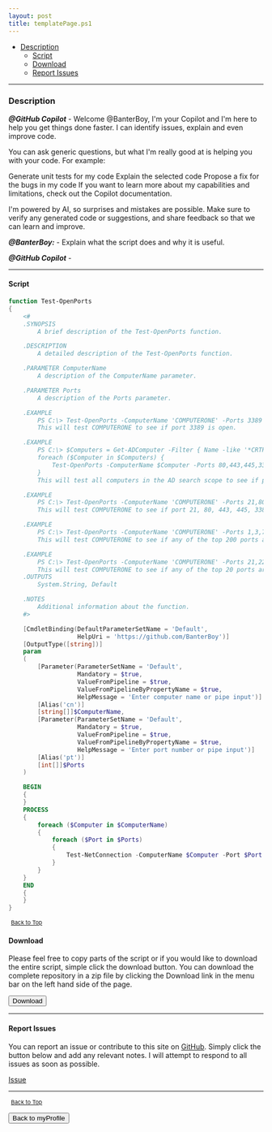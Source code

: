 ```yaml
---
layout: post
title: templatePage.ps1
---
```


- [Description](#description)
  - [Script](#script)
  - [Download](#download)
  - [Report Issues](#report-issues)

---

### Description

**_@GitHub Copilot_** - Welcome @BanterBoy, I'm your Copilot and I'm here to help you get things done faster. I can identify issues, explain and even improve code.

You can ask generic questions, but what I'm really good at is helping you with your code. For example:

Generate unit tests for my code
Explain the selected code
Propose a fix for the bugs in my code
If you want to learn more about my capabilities and limitations, check out the Copilot documentation.

I'm powered by AI, so surprises and mistakes are possible. Make sure to verify any generated code or suggestions, and share feedback so that we can learn and improve.

**_@BanterBoy:_** - Explain what the script does and why it is useful.

**_@GitHub Copilot_** -

---

#### Script

```powershell
function Test-OpenPorts
{
	<#
	.SYNOPSIS
		A brief description of the Test-OpenPorts function.

	.DESCRIPTION
		A detailed description of the Test-OpenPorts function.

	.PARAMETER ComputerName
		A description of the ComputerName parameter.

	.PARAMETER Ports
		A description of the Ports parameter.

	.EXAMPLE
		PS C:\> Test-OpenPorts -ComputerName 'COMPUTERONE' -Ports 3389
		This will test COMPUTERONE to see if port 3389 is open.

	.EXAMPLE
		PS C:\> $Computers = Get-ADComputer -Filter { Name -like '*CRTP*' }
		foreach ($Computer in $Computers) {
			​Test-OpenPorts -ComputerName $Computer -Ports 80,443,445,3389,5985 | Format-Table -AutoSize
		}
		This will test all computers in the AD search scope to see if port 80, 443, 445, 3389, and 5985 are open.

	.EXAMPLE
		​PS C:\> Test-OpenPorts -ComputerName 'COMPUTERONE' -Ports 21,80,443,445,3389,5985 | Format-Table -AutoSize
		This will test COMPUTERONE to see if port 21, 80, 443, 445, 3389, and 5985 are open.

	.EXAMPLE
		​PS C:\> Test-OpenPorts -ComputerName 'COMPUTERONE' -Ports 1,3,7,9,13,17,19,21,22,23,25,24,26,37,53,79,80,81,82,88,100,106,110,111,113,119,135,139,143,144,179,199,254,255,280,311,389,427,443,444,445,464,465,497,513,514,515,543,544,548,554,587,593,625,631,636,646,787,808,873,902,990,993,995,1000,1022,1024,1025,1026,1027,1028,1029,1030,1031,1032,1033,1035,1036,1037,1038,1039,1040,1041,1044,1048,1049,1050,1053,1054,1056,1058,1059,1064,1065,1066,1069,1071,1074,1080,1110,1234,1433,1494,1521,1720,1723,1755,1761,1801,1900,1935,1998,2000,2001,2002,2003,2005,2049,2103,2105,2107,2121,2161,2301,2383,2401,2601,2717,2869,2967,3000,3001,3128,3268,3306,3389,3689,3690,3703,3986,4000,4001,4045,4899,5000,5001,5003,5009,5050,5051,5060,5101,5120,5190,5357,5432,5555,5631,5666,5800,5900,5901,6000,6002,6004,6112,6646,6666,7000,7070,7937,7938,8000,8002,8008,8009,8010,8031,8080,8081,8443,8888,9000,9001,9090,9100,9102,9999,10000,10001,10010,32768,32771,49152,49153,49154,49155,49156,49157,50000
		This will test COMPUTERONE to see if any of the top 200 ports are open.

	.EXAMPLE
		​PS C:\> Test-OpenPorts -ComputerName 'COMPUTERONE' -Ports 21,22,23,25,53,80,110,111,135,139,143,443,445,993,995,1723,3306,3389,5900,8080
		This will test COMPUTERONE to see if any of the top 20 ports are open.
	.OUTPUTS
		System.String, Default

	.NOTES
		Additional information about the function.
	#>

	[CmdletBinding(DefaultParameterSetName = 'Default',
				   HelpUri = 'https://github.com/BanterBoy')]
	[OutputType([string])]
	param
	(
		[Parameter(ParameterSetName = 'Default',
				   Mandatory = $true,
				   ValueFromPipeline = $true,
				   ValueFromPipelineByPropertyName = $true,
				   HelpMessage = 'Enter computer name or pipe input')]
		[Alias('cn')]
		[string[]]$ComputerName,
		[Parameter(ParameterSetName = 'Default',
				   Mandatory = $true,
				   ValueFromPipeline = $true,
				   ValueFromPipelineByPropertyName = $true,
				   HelpMessage = 'Enter port number or pipe input')]
		[Alias('pt')]
		[int[]]$Ports
	)

	BEGIN
	{
	}
	PROCESS
	{
		foreach ($Computer in $ComputerName)
		{
			foreach ($Port in $Ports)
			{
				Test-NetConnection -ComputerName $Computer -Port $Port
			}
		}
	}
	END
	{
	}
}
```

<span style="font-size:11px;"><a href="#"><i class="fas fa-caret-up" aria-hidden="true" style="color: white; margin-right:5px;"></i>Back to Top</a></span>

#### Download

Please feel free to copy parts of the script or if you would like to download the entire script, simple click the download button. You can download the complete repository in a zip file by clicking the Download link in the menu bar on the left hand side of the page.

<button class="btn" type="submit" onclick="window.open('/PowerShell/functions/myProfile/templatePage.ps1')">
    <i class="fa fa-cloud-download-alt">
    </i>
        Download
</button>

---

#### Report Issues

You can report an issue or contribute to this site on <a href="https://github.com/BanterBoy/scripts-blog/issues">GitHub</a>. Simply click the button below and add any relevant notes. I will attempt to respond to all issues as soon as possible.

<!-- Place this tag where you want the button to render. -->

<a class="github-button" href="https://github.com/BanterBoy/scripts-blog/issues/new?title=templatePage.ps1&body=There is a problem with this function. Please find details below." data-show-count="true" aria-label="Issue BanterBoy/scripts-blog on GitHub">Issue</a>

---

<span style="font-size:11px;"><a href="#"><i class="fas fa-caret-up" aria-hidden="true" style="color: white; margin-right:5px;"></i>Back to Top</a></span>

<a href="/menu/_pages/myProfile.html">
    <button class="btn">
        <i class='fas fa-reply'>
        </i>
            Back to myProfile
    </button>
</a>

[1]: http://ecotrust-canada.github.io/markdown-toc
[2]: https://github.com/googlearchive/code-prettify
